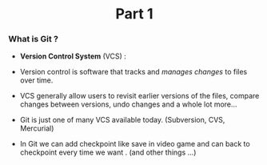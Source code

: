 <h1 align="center">Part 1</h1>

### What is Git ? 
*  **Version Control System** (VCS) :
	
* Version control is software that tracks and *manages changes* to files over time.
	
* VCS generally allow users to revisit earlier versions of the files, compare changes between versions, undo changes and a whole lot more...
	
* Git is just one of many VCS available today. (Subversion, CVS, Mercurial)
	
* In Git we can add checkpoint like save in video game and can back to checkpoint every time we want . (and other things ...)
# 